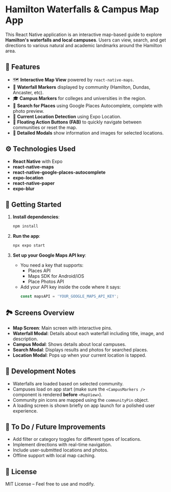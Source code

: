 # Hamilton Waterfalls & Campus Map App

This React Native application is an interactive map-based guide to explore **Hamilton's waterfalls and local campuses**. Users can view, search, and get directions to various natural and academic landmarks around the Hamilton area.


## 📱 Features

- 🗺️ **Interactive Map View** powered by `react-native-maps`.
- 📍 **Waterfall Markers** displayed by community (Hamilton, Dundas, Ancaster, etc).
- 🎓 **Campus Markers** for colleges and universities in the region.
- 📸 **Search for Places** using Google Places Autocomplete, complete with photo preview.
- 📌 **Current Location Detection** using Expo Location.
- 🧭 **Floating Action Buttons (FAB)** to quickly navigate between communities or reset the map.
- 📑 **Detailed Modals** show information and images for selected locations.

## ⚙️ Technologies Used

- **React Native** with Expo
- **react-native-maps**
- **react-native-google-places-autocomplete**
- **expo-location**
- **react-native-paper**
- **expo-blur**

## 🚀 Getting Started

1. **Install dependencies**:
   ```bash
   npm install
   ```

2. **Run the app**:
   ```bash
   npx expo start
   ```

3. **Set up your Google Maps API key**:
   - You need a key that supports:
     - Places API
     - Maps SDK for Android/iOS
     - Place Photos API
   - Add your API key inside the code where it says:
     ```js
     const mapsAPI = 'YOUR_GOOGLE_MAPS_API_KEY';
     ```

## 🏞️ Screens Overview

- **Map Screen**: Main screen with interactive pins.
- **Waterfall Modal**: Details about each waterfall including title, image, and description.
- **Campus Modal**: Shows details about local campuses.
- **Search Modal**: Displays results and photos for searched places.
- **Location Modal**: Pops up when your current location is tapped.

## 🧪 Development Notes

- Waterfalls are loaded based on selected community.
- Campuses load on app start (make sure the `<CampusMarkers />` component is rendered **before** `<MapView>`).
- Community pin icons are mapped using the `communityPin` object.
- A loading screen is shown briefly on app launch for a polished user experience.

## 📌 To Do / Future Improvements

- Add filter or category toggles for different types of locations.
- Implement directions with real-time navigation.
- Include user-submitted locations and photos.
- Offline support with local map caching.

## 📄 License

MIT License – Feel free to use and modify.

